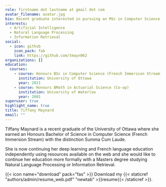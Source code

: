 ```yaml
---
role: firstname dot lastname at gmail dot com
avatar_filename: avatar.jpg
bio: Recent graduate interested in pursuing an MSc in Computer Science
interests:
  - Artificial Intelligence
  - Natural Language Processing
  - Information Retrieval
social:
  - icon: github
    icon_pack: fab
    link: https://github.com/tmayn062
organizations: []
education:
  courses:
    - course: Honours BSc in Computer Science (French Immersion Stream)
      institution: University of Ottawa
      year: 2021
    - course: Honours BMath in Actuarial Science (Co-op)
      institution: University of Waterloo
      year: 2001
superuser: true
highlight_name: true
title: Tiffany Maynard
email: ""
---
```

Tiffany Maynard is a recent graduate of the University of Ottawa where she earned an Honours Bachelor of Science in Computer Science (French Immersion Stream) with the distinction Summa Cum Laude. 

She is now continuing her deep learning and French language education independently using resources available on the web and she would like to continue her education more formally with a Masters degree studying Natural Language Processing or Information Retrieval.

{{< icon name="download" pack="fas" >}} Download my {{< staticref "authors/admin/resume_web.pdf" "newtab" >}}resume{{< /staticref >}}.